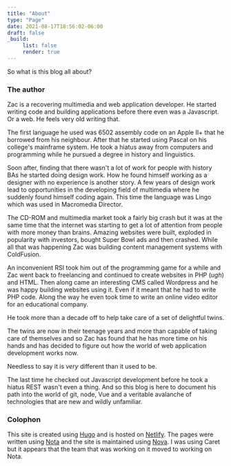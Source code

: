 ```yaml
---
title: "About"
type: "Page"
date: 2021-08-17T18:56:02-06:00
draft: false
_build:
     list: false
     render: true
---
```


So what is this blog all about?

### The author
Zac is a recovering multimedia and web application developer. He started writing code and building applications before there even was a Javascript. Or a web. He feels very old writing that.

The first language he used was 6502 assembly code on an Apple II+ that he borrowed from his neighbour. After that he started using Pascal on his college's mainframe system. He took a hiatus away from computers and programming while he pursued a degree in history and linguistics.

Soon after, finding that there wasn't a lot of work for people with history BAs he started doing design work. How he found himself working as a designer with no experience is another story. A few years of design work lead to opportunities in the developing field of multimedia where he suddenly found himself coding again. This time the language was Lingo which was used in Macromedia Director. 

The CD-ROM and multimedia market took a fairly big crash but it was at the same time that the internet was starting to get a lot of attention from people with more money than brains. Amazing websites were built, exploded in popularity with investors, bought Super Bowl ads and then crashed. While all that was happening Zac was building content management systems with ColdFusion. 

An inconvenient RSI took him out of the programming game for a while and Zac went back to freelancing and continued to create websites in PHP (*ugh*) and HTML. Then along came an interesting CMS called Wordpress and he was happy building websites using it. Even if it meant that he had to write PHP code. Along the way he even took time to write an online video editor for an educational company.

He took more than a decade off to help take care of a set of delightful twins.

The twins are now in their teenage years and more than capable of taking care of themselves and so Zac has found that he has more time on his hands and has decided to figure out how the world of web application development works now.

Needless to say it is *very* different than it used to be.

The last time he checked out Javascript development before he took a hiatus REST wasn't even a thing. And so this blog is here to document his path into the world of git, node, Vue and a veritable avalanche of technologies that are new and wildly unfamiliar.

### Colophon

This site is created using [Hugo][gohugo] and is hosted on [Netlify][ghp]. The pages were written using [Nota](https://nota.md) and the site is maintained using [Nova](https://nova.app). I was using Caret but it appears that the team that was working on it moved to working on Nota. 

[gohugo]: https://gohugo.io "Hugo starts with the letter H"
[ghp]:https://www.netlify.com

